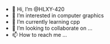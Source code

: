- 👋 Hi, I’m @HLXY-420
- 👀 I’m interested in computer graphics
- 🌱 I’m currently learning cpp
- 💞️ I’m looking to collaborate on ...
- 📫 How to reach me ...

<!---
HLXY-420/HLXY-420 is a ✨ special ✨ repository because its `README.md` (this file) appears on your GitHub profile.
You can click the Preview link to take a look at your changes.
--->
